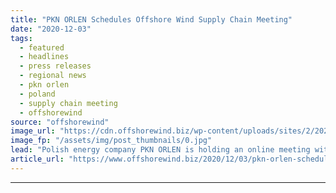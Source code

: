 ```yaml
---
title: "PKN ORLEN Schedules Offshore Wind Supply Chain Meeting"
date: "2020-12-03"
tags: 
  - featured
  - headlines
  - press releases
  - regional news
  - pkn orlen
  - poland
  - supply chain meeting
  - offshorewind
source: "offshorewind"
image_url: "https://cdn.offshorewind.biz/wp-content/uploads/sites/2/2020/12/03091003/PKN-ORLEN-Schedules-Offshore-Wind-Supply-Chain-Meeting.jpg"
image_fp: "/assets/img/post_thumbnails/0.jpg"
lead: "Polish energy company PKN ORLEN is holding an online meeting with potential supply chain"
article_url: "https://www.offshorewind.biz/2020/12/03/pkn-orlen-schedules-offshore-wind-supply-chain-meeting/"
---
```


---
